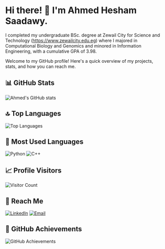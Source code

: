 # Hi there! 👋 I'm Ahmed Hesham Saadawy.

I completed my undergraduate BSc. degree at Zewail City for Science and Technology (https://www.zewailcity.edu.eg) where I majored in Computational Biology and Genomics and minored in Information Engineering, with a cumulative GPA of 3.98.

Welcome to my GitHub profile! Here's a quick overview of my projects, stats, and how you can reach me.

## 📊 GitHub Stats

![Ahmed's GitHub stats](https://github-readme-stats.vercel.app/api?username=ahmedhesham47&show_icons=true&theme=radical)

## 🔝 Top Languages

![Top Languages](https://github-readme-stats.vercel.app/api/top-langs/?username=ahmedhesham47&layout=compact&theme=radical)

## 🌟 Most Used Languages

![Python](https://img.shields.io/badge/-Python-3776AB?style=flat&logo=python&logoColor=white)
![C++](https://img.shields.io/badge/-C++-00599C?style=flat&logo=cplusplus&logoColor=white)

## 📈 Profile Visitors

![Visitor Count](https://komarev.com/ghpvc/?username=ahmedhesham47&style=flat-square)

## 🚀 Reach Me

[![LinkedIn](https://img.shields.io/badge/-LinkedIn-0077B5?style=flat&logo=linkedin&logoColor=white)](https://www.linkedin.com/in/ahmed-saadawy-a02a20177/)
[![Email](https://img.shields.io/badge/-Email-D14836?style=flat&logo=gmail&logoColor=white)](mailto:ahmedheshamgalal47@gmail.com)


## 🌟 GitHub Achievements

![GitHub Achievements](https://github-profile-trophy.vercel.app/?username=ahmedhesham47&theme=radical)
